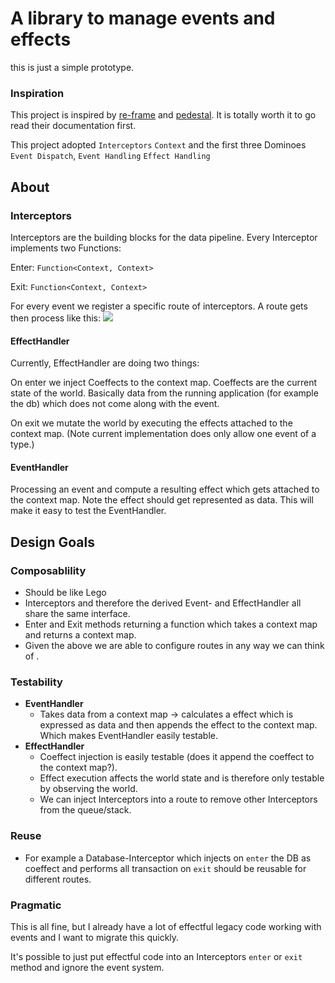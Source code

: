 # A library to manage events and effects

this is just a simple prototype.

### Inspiration
This project is inspired by [re-frame](https://day8.github.io/re-frame/) and [pedestal](http://pedestal.io/). It is 
totally worth it to go read their documentation first.

This project adopted `Interceptors` `Context` and the first three Dominoes `Event Dispatch`,
`Event Handling` `Effect Handling`

## About

### Interceptors
Interceptors are the building blocks for the data pipeline. Every Interceptor implements two Functions:

Enter: `Function<Context, Context>`

Exit: `Function<Context, Context>`

For every event we register a specific route of interceptors. A route gets then process like this:
<img src="https://cdn.rawgit.com/lhrb/fxsys/main/resources/interceptors.svg">


#### EffectHandler
Currently, EffectHandler are doing two things:

On enter we inject Coeffects to the context map. Coeffects are the current state of the world. Basically
data from the running application (for example the db) which does not come along with the event.

On exit we mutate the world by executing the effects attached to the context map. (Note current implementation 
does only allow one event of a type.)

#### EventHandler
Processing an event and compute a resulting effect which gets attached to the context map. 
Note the effect should get represented as data. This will make it easy to test the EventHandler.

## Design Goals

### Composablility
* Should be like Lego
* Interceptors and therefore the derived Event- and EffectHandler all share the same interface.
* Enter and Exit methods returning a function which takes a context map and returns a context map.
* Given the above we are able to configure routes in any way we can think of  .

### Testability
* **EventHandler** 
  * Takes data from a context map -> calculates a effect which is expressed as data and then 
appends the effect to the context map. Which makes EventHandler easily testable.
* **EffectHandler** 
  * Coeffect injection is easily testable (does it append the coeffect to the context map?).
  * Effect execution affects the world state and is therefore only testable by observing the world.
  * We can inject Interceptors into a route to remove other Interceptors from the queue/stack.
    
### Reuse
* For example a Database-Interceptor which injects on `enter` the DB as coeffect and performs all transaction 
  on `exit` should be reusable for different routes.

### Pragmatic
This is all fine, but I already have a lot of effectful legacy code working with events and I want to migrate this
quickly.

It's possible to just put effectful code into an Interceptors `enter` or `exit` method and ignore the event system.